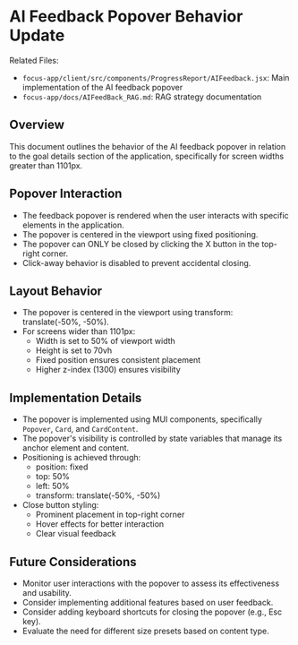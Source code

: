 # AI Feedback Popover Behavior Update

Related Files:
- `focus-app/client/src/components/ProgressReport/AIFeedback.jsx`: Main implementation of the AI feedback popover
- `focus-app/docs/AIFeedBack_RAG.md`: RAG strategy documentation

## Overview
This document outlines the behavior of the AI feedback popover in relation to the goal details section of the application, specifically for screen widths greater than 1101px.

## Popover Interaction
- The feedback popover is rendered when the user interacts with specific elements in the application.
- The popover is centered in the viewport using fixed positioning.
- The popover can ONLY be closed by clicking the X button in the top-right corner.
- Click-away behavior is disabled to prevent accidental closing.

## Layout Behavior
- The popover is centered in the viewport using transform: translate(-50%, -50%).
- For screens wider than 1101px:
  - Width is set to 50% of viewport width
  - Height is set to 70vh
  - Fixed position ensures consistent placement
  - Higher z-index (1300) ensures visibility

## Implementation Details
- The popover is implemented using MUI components, specifically `Popover`, `Card`, and `CardContent`.
- The popover's visibility is controlled by state variables that manage its anchor element and content.
- Positioning is achieved through:
  - position: fixed
  - top: 50%
  - left: 50%
  - transform: translate(-50%, -50%)
- Close button styling:
  - Prominent placement in top-right corner
  - Hover effects for better interaction
  - Clear visual feedback

## Future Considerations
- Monitor user interactions with the popover to assess its effectiveness and usability.
- Consider implementing additional features based on user feedback.
- Consider adding keyboard shortcuts for closing the popover (e.g., Esc key).
- Evaluate the need for different size presets based on content type. 